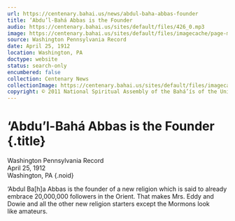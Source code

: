 ```yaml
---
url: https://centenary.bahai.us/news/abdul-baha-abbas-founder
title: ‘Abdu’l-Bahá Abbas is the Founder
audio: https://centenary.bahai.us/sites/default/files/426_0.mp3
image: https://centenary.bahai.us/sites/default/files/imagecache/page-main-image/images/press_clippings/04-25-1912%20Washington%20PA%20Record%20Abdul%20Baba%20Abbas%20is%20the%20Founder.png
source: Washington Pennsylvania Record
date: April 25, 1912
location: Washington, PA
doctype: website
status: search-only
encumbered: false
collection: Centenary News
collectionImage: https://centenary.bahai.us/sites/default/files/imagecache/theme-image/main_image/abdulbaha-overview-small_0.jpg
copyright: © 2011 National Spiritual Assembly of the Bahá’ís of the United States
---
```



# ‘Abdu’l-Bahá Abbas is the Founder {.title}

Washington Pennsylvania Record  
April 25, 1912  
Washington, PA
{.noid}  



‘Abdul Ba\[h\]a Abbas is the founder of a new religion which is said to already embrace 20,000,000 followers in the Orient. That makes Mrs. Eddy and Dowie and all the other new religion starters except the Mormons look like amateurs.